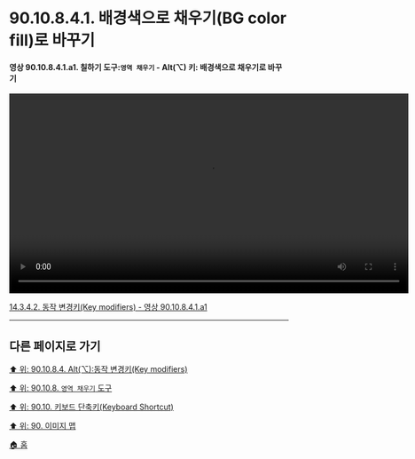 # 90.10.8.4.1. 배경색으로 채우기(BG color fill)로 바꾸기

<a id="90-10-08-04-01-a1"></a>

#### 영상 90.10.8.4.1.a1. 칠하기 도구:`영역 채우기` - Alt(⌥) 키: 배경색으로 채우기로 바꾸기
<video controls="controls" width="720" src="https://github.com/wonder13662/gimp/assets/15767104/eee1bf4a-aebf-486f-afff-f3a354dc828c"></video>

[14.3.4.2. 동작 변경키(Key modifiers) - 영상 90.10.8.4.1.a1](./14-03-04-02-key_modifiers.md#90-10-08-04-01-a1)

***

## 다른 페이지로 가기

[⬆️ 위: 90.10.8.4. Alt(⌥):동작 변경키(Key modifiers)](./90-10-08-04-00-key_modifier-alt.md)

[⬆️ 위: 90.10.8. `영역 채우기` 도구](./90-10-08-00-bucket_fill.md)

[⬆️ 위: 90.10. 키보드 단축키(Keyboard Shortcut)](./90-10-00-keyboard_shortcut.md)

[⬆️ 위: 90. 이미지 맵](./90-00-image-map.md)

[🏠 홈](./00-home.md)